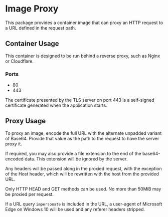 # Image Proxy

This package provides a container image that can proxy an HTTP request to a URL defined in the request path.

## Container Usage

This container is designed to be run behind a reverse proxy, such as Nginx or Cloudflare.

### Ports

- 80
- 443

The certificate presented by the TLS server on port 443 is a self-signed certificate generated when the application starts.

## Proxy Usage

To proxy an image, encode the full URL with the alternate unpadded variant of Base64. Provide that value as the path to the request to have the server proxy it.

If required, you may also provide a file extension to the end of the base64-encoded data. This extension will be ignored by the server.

Any headers will be passed along in the proxied request, with the exception of the Host header, which will be rewritten with the host from the provided URL.

Only HTTP HEAD and GET methods can be used. No more than 50MiB may be proxied per request.

If a URL query `impersonate` is included in the URL, a user-agent of Microsoft Edge on Windows 10 will be used and any referer headers stripped.
